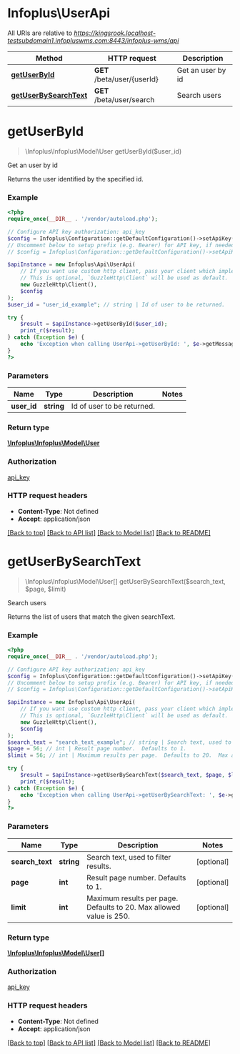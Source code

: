 # Infoplus\UserApi

All URIs are relative to *https://kingsrook.localhost-testsubdomain1.infopluswms.com:8443/infoplus-wms/api*

Method | HTTP request | Description
------------- | ------------- | -------------
[**getUserById**](UserApi.md#getUserById) | **GET** /beta/user/{userId} | Get an user by id
[**getUserBySearchText**](UserApi.md#getUserBySearchText) | **GET** /beta/user/search | Search users


# **getUserById**
> \Infoplus\Infoplus\Model\User getUserById($user_id)

Get an user by id

Returns the user identified by the specified id.

### Example
```php
<?php
require_once(__DIR__ . '/vendor/autoload.php');

// Configure API key authorization: api_key
$config = Infoplus\Configuration::getDefaultConfiguration()->setApiKey('API-Key', 'YOUR_API_KEY');
// Uncomment below to setup prefix (e.g. Bearer) for API key, if needed
// $config = Infoplus\Configuration::getDefaultConfiguration()->setApiKeyPrefix('API-Key', 'Bearer');

$apiInstance = new Infoplus\Api\UserApi(
    // If you want use custom http client, pass your client which implements `GuzzleHttp\ClientInterface`.
    // This is optional, `GuzzleHttp\Client` will be used as default.
    new GuzzleHttp\Client(),
    $config
);
$user_id = "user_id_example"; // string | Id of user to be returned.

try {
    $result = $apiInstance->getUserById($user_id);
    print_r($result);
} catch (Exception $e) {
    echo 'Exception when calling UserApi->getUserById: ', $e->getMessage(), PHP_EOL;
}
?>
```

### Parameters

Name | Type | Description  | Notes
------------- | ------------- | ------------- | -------------
 **user_id** | **string**| Id of user to be returned. |

### Return type

[**\Infoplus\Infoplus\Model\User**](../Model/User.md)

### Authorization

[api_key](../../README.md#api_key)

### HTTP request headers

 - **Content-Type**: Not defined
 - **Accept**: application/json

[[Back to top]](#) [[Back to API list]](../../README.md#documentation-for-api-endpoints) [[Back to Model list]](../../README.md#documentation-for-models) [[Back to README]](../../README.md)

# **getUserBySearchText**
> \Infoplus\Infoplus\Model\User[] getUserBySearchText($search_text, $page, $limit)

Search users

Returns the list of users that match the given searchText.

### Example
```php
<?php
require_once(__DIR__ . '/vendor/autoload.php');

// Configure API key authorization: api_key
$config = Infoplus\Configuration::getDefaultConfiguration()->setApiKey('API-Key', 'YOUR_API_KEY');
// Uncomment below to setup prefix (e.g. Bearer) for API key, if needed
// $config = Infoplus\Configuration::getDefaultConfiguration()->setApiKeyPrefix('API-Key', 'Bearer');

$apiInstance = new Infoplus\Api\UserApi(
    // If you want use custom http client, pass your client which implements `GuzzleHttp\ClientInterface`.
    // This is optional, `GuzzleHttp\Client` will be used as default.
    new GuzzleHttp\Client(),
    $config
);
$search_text = "search_text_example"; // string | Search text, used to filter results.
$page = 56; // int | Result page number.  Defaults to 1.
$limit = 56; // int | Maximum results per page.  Defaults to 20.  Max allowed value is 250.

try {
    $result = $apiInstance->getUserBySearchText($search_text, $page, $limit);
    print_r($result);
} catch (Exception $e) {
    echo 'Exception when calling UserApi->getUserBySearchText: ', $e->getMessage(), PHP_EOL;
}
?>
```

### Parameters

Name | Type | Description  | Notes
------------- | ------------- | ------------- | -------------
 **search_text** | **string**| Search text, used to filter results. | [optional]
 **page** | **int**| Result page number.  Defaults to 1. | [optional]
 **limit** | **int**| Maximum results per page.  Defaults to 20.  Max allowed value is 250. | [optional]

### Return type

[**\Infoplus\Infoplus\Model\User[]**](../Model/User.md)

### Authorization

[api_key](../../README.md#api_key)

### HTTP request headers

 - **Content-Type**: Not defined
 - **Accept**: application/json

[[Back to top]](#) [[Back to API list]](../../README.md#documentation-for-api-endpoints) [[Back to Model list]](../../README.md#documentation-for-models) [[Back to README]](../../README.md)

